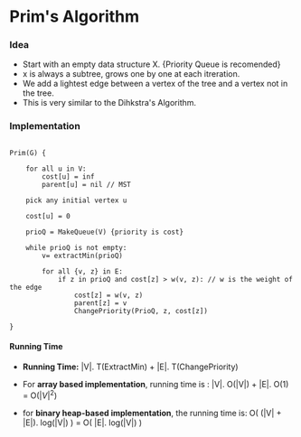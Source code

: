 # Prim's Algorithm

### Idea

* Start with an empty data structure  X. {Priority Queue is recomended}
* x is always a subtree, grows one by one at each itreration.
* We add a lightest edge between a vertex of the tree and a vertex not in the tree.
* This is very similar to the Dihkstra's Algorithm.

### Implementation

```

Prim(G) {

	for all u in V:
		cost[u] = inf
		parent[u] = nil // MST

	pick any initial vertex u

	cost[u] = 0

	prioQ = MakeQueue(V) {priority is cost}

	while prioQ is not empty:
		v= extractMin(prioQ)

		for all {v, z} in E:
			if z in prioQ and cost[z] > w(v, z): // w is the weight of the edge
				cost[z] = w(v, z)
				parent[z] = v
				ChangePriority(PrioQ, z, cost[z])

}

```

#### Running Time

* **Running Time:** |V|. T(ExtractMin) + |E|. T(ChangePriority)

* For **array based implementation**, running time is : |V|. O(|V|) + |E|. O(1) = O($|V|^2$)

* for **binary heap-based implementation**, the running time is: O( (|V| + |E|). log(|V|) ) = O( |E|. log(|V|) )